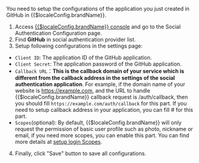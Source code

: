 <IntegrationDetailCard :title="`Setup Configurations of Github OAuth Application in ${$localeConfig.brandName}`">

You need to setup the configurations of the application you just created in GitHub in {{$localeConfig.brandName}}.

1. Access [{{$localeConfig.brandName}} console](https://console.approw.com) and go to the Social Authentication Configuration page.
2. Find **GitHub** in social authentication provider list.
3. Setup following configurations in the settings page:

- `Client ID`: The application ID of the GitHub application.
- `Client Secret`: The application password of the GitHub application.
- `Callback URL`：**This is the callback domain of your service which is different from the callback address in the settings of the social authentication application**. For example, if the domain name of your website is https://example.com, and the URL to handle {{$localeConfig.brandName}} callback request is /auth/callback, then you should fill  `https://example.com/auth/callback` for this part. If you need to setup callback address in your application, you can fill \# for this part.
- `Scopes`(optional): By default, {{$localeConfig.brandName}} will only request the permission of basic user profile such as photo, nickname or email, if you need more scopes, you can enable this part. You can find more details at [setup login Scopes](social-login-scopes.md#github).


4. Finally, click "Save" button to save all configurations.

</IntegrationDetailCard>

